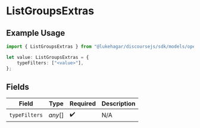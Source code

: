 # ListGroupsExtras

## Example Usage

```typescript
import { ListGroupsExtras } from "@lukehagar/discoursejs/sdk/models/operations";

let value: ListGroupsExtras = {
    typeFilters: ["<value>"],
};
```

## Fields

| Field              | Type               | Required           | Description        |
| ------------------ | ------------------ | ------------------ | ------------------ |
| `typeFilters`      | *any*[]            | :heavy_check_mark: | N/A                |